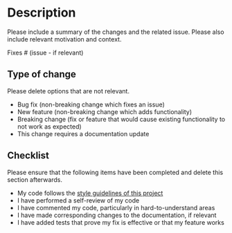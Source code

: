 # Description

Please include a summary of the changes and the related issue. 
Please also include relevant motivation and context. 

Fixes # (issue - if relevant)

<!-- You can delete any part of this template that is not relevant to your submission -->

## Type of change

Please delete options that are not relevant.

-   Bug fix (non-breaking change which fixes an issue)
-   New feature (non-breaking change which adds functionality)
-   Breaking change (fix or feature that would cause existing functionality to not work as expected)
-   This change requires a documentation update

## Checklist

Please ensure that the following items have been completed and delete this section afterwards.

-   My code follows the [style guidelines of this project](https://github.com/auto-differentiation/xad/blob/main/CONTRIBUTING.md)
-   I have performed a self-review of my code
-   I have commented my code, particularly in hard-to-understand areas
-   I have made corresponding changes to the documentation, if relevant
-   I have added tests that prove my fix is effective or that my feature works
